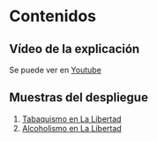 # Contenidos

## Vídeo de la explicación
Se puede ver en [Youtube](https://youtu.be/SCDv2uyDTng)

## Muestras del despliegue

1. [Tabaquismo en La Libertad](https://mainframe.shinyapps.io/tabaquismo/)
2. [Alcoholismo en La Libertad](https://mainframe.shinyapps.io/examen/)

